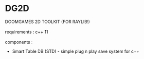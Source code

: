 # DG2D
DOOMGAMES 2D TOOLKIT (FOR RAYLIB!)
<br>
<br>
requirements : c++ 11
<br>
<br>
components :<br>
-  Smart Table DB (STD) - simple plug n play save system for c++
